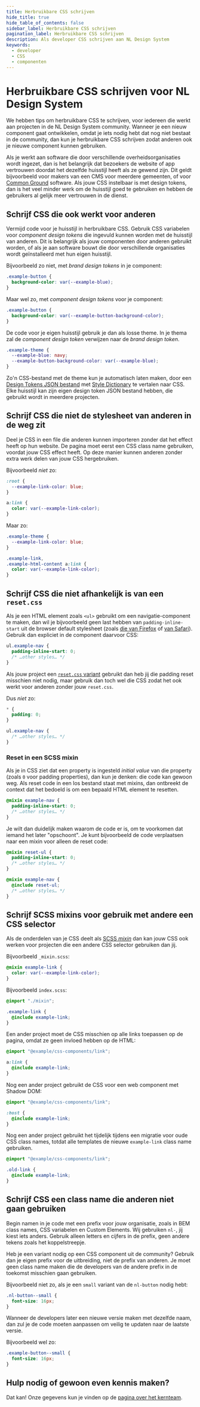 ```yaml
---
title: Herbruikbare CSS schrijven
hide_title: true
hide_table_of_contents: false
sidebar_label: Herbruikbare CSS schrijven
pagination_label: Herbruikbare CSS schrijven
description: Als developer CSS schrijven aan NL Design System
keywords:
  - developer
  - CSS
  - componenten
---
```


# Herbruikbare CSS schrijven voor NL Design System

We hebben tips om herbruikbare CSS te schrijven, voor iedereen die werkt aan projecten in de NL Design System community. Wanneer je een nieuw component gaat ontwikkelen, omdat je iets nodig hebt dat nog niet bestaat in de community, dan kun je herbruikbare CSS schrijven zodat anderen ook je nieuwe component kunnen gebruiken.

Als je werkt aan software die door verschillende overheidsorganisaties wordt ingezet, dan is het belangrijk dat bezoekers de website of app vertrouwen doordat het dezelfde huisstijl heeft als ze gewend zijn. Dit geldt bijvoorbeeld voor makers van een CMS voor meerdere gemeenten, of voor [Common Ground](http://commonground.nl) software. Als jouw CSS instelbaar is met design tokens, dan is het veel minder werk om de huisstijl goed te gebruiken en hebben de gebruikers al gelijk meer vertrouwen in de dienst.

## Schrijf CSS die ook werkt voor anderen

Vermijd code voor je huisstijl in herbruikbare CSS. Gebruik CSS variabelen voor _component design tokens_ die ingevuld kunnen worden met de huisstijl van anderen. Dit is belangrijk als jouw componenten door anderen gebruikt worden, of als je aan software bouwt die door verschillende organisaties wordt geïnstalleerd met hun eigen huisstijl.

Bijvoorbeeld zo niet, met _brand design tokens_ in je component:

```css
.example-button {
  background-color: var(--example-blue);
}
```

Maar wel zo, met _component design tokens_ voor je component:

```css
.example-button {
  background-color: var(--example-button-background-color);
}
```

De code voor je eigen huisstijl gebruik je dan als losse theme. In je thema zal de _component design token_ verwijzen naar de _brand design token_.

```css
.example-theme {
  --example-blue: navy;
  --example-button-background-color: var(--example-blue);
}
```

Zo'n CSS-bestand met de theme kun je automatisch laten maken, door een [Design Tokens JSON bestand](https://design-tokens.github.io/community-group/format/) met [Style Dictionary](https://amzn.github.io/style-dictionary/) te vertalen naar CSS. Elke huisstijl kan zijn eigen design token JSON bestand hebben, die gebruikt wordt in meerdere projecten.

## Schrijf CSS die niet de stylesheet van anderen in de weg zit

Deel je CSS in een file die anderen kunnen importeren zonder dat het effect heeft op hun website. De pagina moet eerst een CSS class name gebruiken, voordat jouw CSS effect heeft. Op deze manier kunnen anderen zonder extra werk delen van jouw CSS hergebruiken.

Bijvoorbeeld _niet_ zo:

```css
:root {
  --example-link-color: blue;
}

a:link {
  color: var(--example-link-color);
}
```

Maar zo:

```css
.example-theme {
  --example-link-color: blue;
}

.example-link,
.example-html-content a:link {
  color: var(--example-link-color);
}
```

## Schrijf CSS die niet afhankelijk is van een `reset.css`

Als je een HTML element zoals `<ul>` gebruikt om een navigatie-component te maken, dan wil je bijvoorbeeld geen last hebben van `padding-inline-start` uit de browser default stylesheet (zoals [die van Firefox](https://hg.mozilla.org/mozilla-central/file/tip/layout/style/res/html.css) of [van Safari](https://trac.webkit.org/browser/trunk/Source/WebCore/css/html.css)). Gebruik dan expliciet in de component daarvoor CSS:

```css
ul.example-nav {
  padding-inline-start: 0;
  /* …other styles… */
}
```

Als jouw project een [`reset.css` variant](https://meyerweb.com/eric/tools/css/reset/) gebruikt dan heb jij die padding reset misschien niet nodig, maar gebruik dan toch wel die CSS zodat het ook werkt voor anderen zonder jouw `reset.css`.

Dus _niet_ zo:

```css
* {
  padding: 0;
}

ul.example-nav {
  /* …other styles… */
}
```

### Reset in een SCSS mixin

Als je in CSS ziet dat een property is ingesteld _initial value_ van die property (zoals `0` voor padding properties), dan kun je denken: die code kan gewoon weg. Als reset code in een los bestand staat met mixins, dan ontbreekt de context dat het bedoeld is om een bepaald HTML element te resetten.

```scss
@mixin example-nav {
  padding-inline-start: 0;
  /* …other styles… */
}
```

Je wilt dan duidelijk maken waarom de code er is, om te voorkomen dat iemand het later "opschoont". Je kunt bijvoorbeeld de code verplaatsen naar een mixin voor alleen de reset code:

```scss
@mixin reset-ul {
  padding-inline-start: 0;
  /* …other styles… */
}

@mixin example-nav {
  @include reset-ul;
  /* …other styles… */
}
```

## Schrijf SCSS mixins voor gebruik met andere een CSS selector

Als de onderdelen van je CSS deelt als [SCSS _mixin_](https://sass-lang.com/documentation/at-rules/mixin) dan kan jouw CSS ook werken voor projecten die een andere CSS selector gebruiken dan jij.

Bijvoorbeeld `_mixin.scss`:

```scss
@mixin example-link {
  color: var(--example-link-color);
}
```

Bijvoorbeeld `index.scss`:

```scss
@import "./mixin";

.example-link {
  @include example-link;
}
```

Een ander project moet de CSS misschien op alle links toepassen op de pagina, omdat ze geen invloed hebben op de HTML:

```scss
@import "@example/css-components/link";

a:link {
  @include example-link;
}
```

Nog een ander project gebruikt de CSS voor een web component met Shadow DOM:

```scss
@import "@example/css-components/link";

:host {
  @include example-link;
}
```

Nog een ander project gebruikt het tijdelijk tijdens een migratie voor oude CSS class names, totdat alle templates de nieuwe `example-link` class name gebruiken.

```scss
@import "@example/css-components/link";

.old-link {
  @include example-link;
}
```

## Schrijf CSS een class name die anderen niet gaan gebruiken

Begin namen in je code met een prefix voor jouw organisatie, zoals in BEM class names, CSS variabelen en Custom Elements. Wij gebruiken `nl-`, jij kiest iets anders. Gebruik alleen letters en cijfers in de prefix, geen andere tekens zoals het koppelstreepje.

Heb je een variant nodig op een CSS component uit de community? Gebruik dan je eigen prefix voor de uitbreiding, niet de prefix van anderen. Je moet geen class name maken die de developers van de andere prefix in de toekomst misschien gaan gebruiken.

Bijvoorbeeld niet zo, als je een `small` variant van de `nl-button` nodig hebt:

```css
.nl-button--small {
  font-size: 16px;
}
```

Wanneer de developers later een nieuwe versie maken met dezelfde naam, dan zul je de code moeten aanpassen om veilig te updaten naar de laatste versie.

Bijvoorbeeld wel zo:

```css
.example-button--small {
  font-size: 16px;
}
```

## Hulp nodig of gewoon even kennis maken?

Dat kan! Onze gegevens kun je vinden op de [pagina over het kernteam](project/contact).
